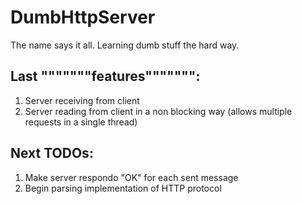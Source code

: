 # DumbHttpServer

The name says it all. Learning dumb stuff the hard way.

## Last """""""features""""""":
1. Server receiving from client
1. Server reading from client in a non blocking way (allows multiple requests in a single thread)

## Next TODOs:
1. Make server respondo "OK" for each sent message
1. Begin parsing implementation of HTTP protocol